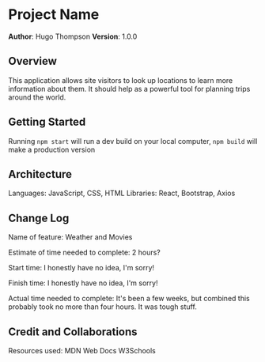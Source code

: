 # Project Name

**Author**: Hugo Thompson
**Version**: 1.0.0

## Overview
<!-- Provide a high level overview of what this application is and why you are building it, beyond the fact that it's an assignment for this class. (i.e. What's your problem domain?) -->

This application allows site visitors to look up locations to learn more information about them. It should help as a powerful tool for planning trips around the world.

## Getting Started
<!-- What are the steps that a user must take in order to build this app on their own machine and get it running? -->

Running `npm start` will run a dev build on your local computer, `npm build` will make a production version

## Architecture
<!-- Provide a detailed description of the application design. What technologies (languages, libraries, etc) you're using, and any other relevant design information. -->

Languages: JavaScript, CSS, HTML
Libraries: React, Bootstrap, Axios


## Change Log

Name of feature: Weather and Movies

Estimate of time needed to complete: 2 hours?

Start time: I honestly have no idea, I'm sorry!

Finish time: I honestly have no idea, I'm sorry!

Actual time needed to complete: It's been a few weeks, but combined this probably took no more than four hours. It was tough stuff.

## Credit and Collaborations
<!-- Give credit (and a link) to other people or resources that helped you build this application. -->

Resources used:
MDN Web Docs
W3Schools

